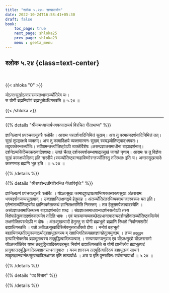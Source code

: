 ```yaml
---
title: "श्लोक ५.२४- सन्यासयोग"
date: 2022-10-24T16:58:41+05:30
draft: false
book:
    toc_page: true
    next_page: shloka25
    prev_page: shloka23
    menu : geeta_menu
---
```




## श्लोक ५.२४ {class=text-center}

<br/>

{{< shloka  "0"  >}}

योऽन्तःसुखोऽन्तरारामस्तथान्तर्ज्योतिरेव यः।  
स योगी ब्रह्मनिर्वाणं ब्रह्मभूतोऽधिगच्छति ॥ ५.२४ ॥

{{< /shloka >}}

---


{{% details "श्रीमन्मध्वाचार्यभगवत्पादाचर्य विरचित  गीताभाष्य" %}}

ज्ञानिलक्षणं प्रपञ्चयत्युत्तरैः श्लोकैः। आरामः परदर्शनादिनिमित्तं 
सुखम्। अत्र तु परमात्मदर्शनादिनिमित्तं तत्। सुखं तूपद्रवक्षये 
व्यक्तम्। अत्र तु कामादिक्षये व्यक्तमात्मनः सुखम् 
स्वयञ्ज्योतिष्ट्वाद्भगवतः। तद्व्यक्तेरन्तर्ज्योतिः। 
सर्वेषामन्तर्ज्योतिष्ट्वेऽपि व्यक्तेर्विशेषः।असम्प्रज्ञातसमाधीनां 
बाह्यादर्शनात्। दर्शनेऽप्यकिंञ्चित्करत्वादेवशब्दः। उक्तं चैतत् 
दर्शनस्पर्शसम्भाषाद्यत्सुखं जायते नृणाम्। आरामः स तु विज्ञेयः सुखं 
कामक्षयोदितम् इति नारदीये।स्वज्योतिष्ट्वान्महाविष्णोरन्तर्ज्योतिस्तु 
तत्स्थितः इति च। अन्तस्सुखत्वादेः कारणमाह ब्रह्मणि भूत इति। ॥ ५.२४ ॥


{{% /details %}}



{{% details "श्रीराघवेन्द्रतीर्थविरचित गीताविवृतिः" %}}

ज्ञानिलक्षणं प्रपंचयत्युत्तरैः श्लोकैः । योऽतःसुखः
कामाद्युपद्रवक्षयाभिव्यक्तस्वरूपसुखः अंतरारामः भगवद्दर्शनजन्यसुखवान्‌ ।
उक्तज्ञानिलक्षणद्वये हेतुमाह । अंतर्ज्योतिरंतरभिव्यक्तभगवत्स्वरूपः यत इति। 
एतेनांतर्ज्योतिष्ट्वमेव ज्ञानित्वमेतत्कथं ज्ञानिलक्षणमिति निरस्तम्‌ । तत्र 
हेतुसमर्पकत्वादस्येति । असंप्रज्ञातसमाधिस्थस्य बाह्यादर्शनादेव शब्दः । 
संप्रज्ञातसमाधावन्यदर्शनसत्वेऽपि तस्य विक्षेपाहेतुत्वाददर्शनकल्पमेव 
तदिति भावः । एवं 
चास्यान्यव्यवच्छेदप्रधानत्वादन्यदर्शनहीनांतर्ज्योतिष्ट्वमित्येवं 
लक्षणोक्तिपरत्वेऽपि न दोषः । अंतःसुखत्वादौ हेतुस्तु
स योगी ब्रह्मभूतो ब्रह्माणि स्थितो निर्वाणमशरीरं ब्रह्माधिगच्छति ।
यतो ऽतोंऽतःसुखादिरित्येवमुत्तरार्धोक्तो ज्ञेयः । नन्वेवं ब्रहाभूतो
बह्याधिगच्छतीत्युकत्याऽर्थाद्ब्रह्मभूतत्वस्य ब्
रह्माधिगतिरूपब्रह्मज्ञानहेतुत्वमुक्तम्‌ । 
तच्च `तद्बुद्धय` इत्यादिनोक्तमेव ब्रह्मभूतत्वस्य
तद्बुद्धित्वादिरूपत्वात्‌ । सत्यमयमप्यनुवाद एव योंऽतःसुखो योंऽतरारामो
योंऽतर्ज्योतिरेव यश्च तद्बुद्धित्वादिरूपब्रहभूतः निर्वाणं ब्रह्माधिगच्छति स
योगी ज्ञानीत्येव ब्रह्मभूतपदं प्रागुक्ततद्बुद्धित्वादिरूपज्ञानसाधनानुवादः । यस्य
ज्ञानस्य तद्‌बुद्वित्वादिरूपं ब्रह्मभूतत्वं साधनं
तादृशज्ञानवानंतःसुखत्वादिलक्षणक इति तात्पर्यार्थः । अत्र य इति पुनरुक्तिः
सर्वत्रान्वयार्था ॥ ५.२४ ॥

{{% /details %}}



{{% details "पद विचार" %}}


{{% /details %}}
